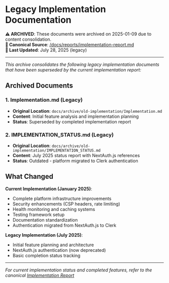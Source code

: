 # Legacy Implementation Documentation

**⚠️ ARCHIVED**: These documents were archived on 2025-01-09 due to content consolidation.  
**📍 Canonical Source**: [/docs/reports/implementation-report.md](../../reports/implementation-report.md)  
**🔄 Last Updated**: July 28, 2025 (legacy)  

---

*This archive consolidates the following legacy implementation documents that have been superseded by the current implementation report:*

## Archived Documents

### 1. Implementation.md (Legacy)
- **Original Location**: `docs/archive/old-implementation/Implementation.md`
- **Content**: Initial feature analysis and implementation planning
- **Status**: Superseded by completed implementation report

### 2. IMPLEMENTATION_STATUS.md (Legacy) 
- **Original Location**: `docs/archive/old-implementation/IMPLEMENTATION_STATUS.md`
- **Content**: July 2025 status report with NextAuth.js references
- **Status**: Outdated - platform migrated to Clerk authentication

## What Changed

**Current Implementation (January 2025)**:
- Complete platform infrastructure improvements
- Security enhancements (CSP headers, rate limiting)
- Health monitoring and caching systems
- Testing framework setup
- Documentation standardization
- Authentication migrated from NextAuth.js to Clerk

**Legacy Implementation (July 2025)**:
- Initial feature planning and architecture
- NextAuth.js authentication (now deprecated)
- Basic completion status tracking

---

*For current implementation status and completed features, refer to the canonical [Implementation Report](../../reports/implementation-report.md)*
